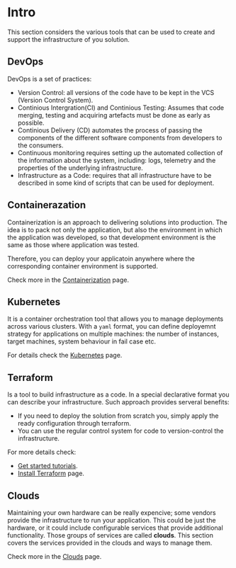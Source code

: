 # Intro

This section considers the various tools that can be used to create and support the infrastructure of you solution.

## DevOps

DevOps is a set of practices:

- Version Control: all versions of the code have to be kept in the VCS (Version Control System).
- Continious Intergration(CI) and Continious Testing: Assumes that code merging, testing and acquiring artefacts must be done as early as possible.
- Continious Delivery (CD) automates the process of passing the components of the different software components from developers to the consumers.
- Continuous monitoring requires setting up the automated collection of the information about the system, including: logs, telemetry and the properties of the underlying infrastructure.
- Infrastructure as a Code: requires that all infrastructure have to be described in some kind of scripts that can be used for deployment.

## Containerazation

Containerization is an approach to delivering solutions into production. The idea is to pack not only the application, but also the environment in which the application was developed, so that development environment is the same as those where application was tested.

Therefore, you can deploy your applicatoin anywhere where the corresponding container environment is supported.

Check more in the [Containerization](containerization.md) page.

## Kubernetes

It is a container orchestration tool that allows you to manage deployments across various clusters. With a `yaml` format, you can define deployemnt strategy for applications on multiple machines: the number of instances, target machines, system behaviour in fail case etc.

For details check the [Kubernetes](kubernetes.ipynb) page.

## Terraform

Is a tool to build infrastructure as a code. In a special declarative format you can describe your infrastructure. Such approach provides serveral benefits:

- If you need to deploy the solution from scratch you, simply apply the ready configuration through terraform.
- You can use the regular control system for code to version-control the infrastructure.

For more details check:

- [Get started tutorials](https://developer.hashicorp.com/terraform/tutorials/docker-get-started/infrastructure-as-code).
- [Install Terraform](https://developer.hashicorp.com/terraform/tutorials/docker-get-started/install-cli) page.

## Clouds

Maintaining your own hardware can be really expencive; some vendors provide the infrastructure to run your application. This could be just the hardware, or it could include configurable services that provide additional functionality. Those groups of services are called **clouds**. This section covers the services provided in the clouds and ways to manage them. 

Check more in the [Clouds](clouds.md) page.
